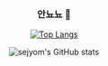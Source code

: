 <div align=center>

### 안뇨뇨 👋

<!--
**sejyom/sejyom** is a ✨ _special_ ✨ repository because its `README.md` (this file) appears on your GitHub profile.

Here are some ideas to get you started:

- 🔭 I’m currently working on ...
- 🌱 I’m currently learning ...
- 👯 I’m looking to collaborate on ...
- 🤔 I’m looking for help with ...
- 💬 Ask me about ...
- 📫 How to reach me: ...
- 😄 Pronouns: ...
- ⚡ Fun fact: ...

-->

[![Top Langs](https://github-readme-stats.vercel.app/api/top-langs/?username=sejyom&layout=compact)](https://github.com/sejyom/github-readme-stats)

![sejyom's GitHub stats](https://github-readme-stats.vercel.app/api?username=sejyom&show_icons=true&theme=bear)

  </div>
